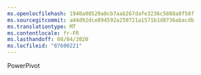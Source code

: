 ```yaml
---
ms.openlocfilehash: 1940a98529a0cb7aab267dafe3236c5888a8f58f
ms.sourcegitcommit: ad4d92dce894592a259721a1571b1d8736abacdb
ms.translationtype: MT
ms.contentlocale: fr-FR
ms.lasthandoff: 08/04/2020
ms.locfileid: "87600221"
---
```

PowerPivot
